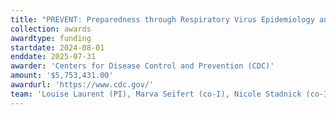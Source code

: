 ```yaml
---
title: "PREVENT: Preparedness through Respiratory Virus Epidemiology and Community Engagement"
collection: awards
awardtype: funding
startdate: 2024-08-01
enddate: 2025-07-31
awarder: 'Centers for Disease Control and Prevention (CDC)'
amount: '$5,753,431.00'
awardurl: 'https://www.cdc.gov/'
team: 'Louise Laurent (PI), Marva Seifert (co-I), Nicole Stadnick (co-I), Borsika Rabin (co-I), Rebecca Fielding-Miller (co-I), Kristian Andersen (co-I), Marni Jacobs (co-I), Jingjing Zou (co-I), <b>Niema Moshiri</b> (co-I), Maryann Betty (co-I), Aaron Carlin (co-I), Rob Knight (co-I), Peter DeHoff (co-I), Jeannette Aldous (Consortium PI), Paul Watson (Consortium PI), Linda Salgin (co-I), Carrie Byington (co-I), Karthik Gangavarapu (Project Scientist), Kristen Jepsen (co-I), Edgar Diaz (co-I)'
---
```

